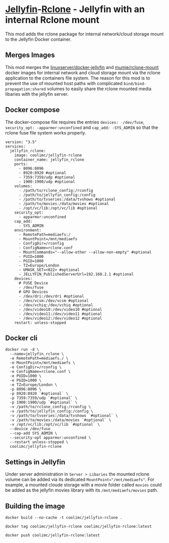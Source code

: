 # [Jellyfin](https://jellyfin.org/)-[Rclone](https://rclone.org/) - Jellyfin with an internal Rclone mount

This mod adds the rclone package for internal network/cloud storage mount to the Jellyfin Docker container.

## Merges Images

This mod merges the [linuxserver/docker-jellyfin](https://github.com/linuxserver/docker-jellyfin) and [mumie/rclone-mount](https://github.com/Mumie-hub/docker-services/tree/master/rclone-mount) docker images for internal network and cloud storage mount via the rclone application to the containers file system. The reason for this mod is to prevent the use of mounted host paths with complicated `bind/bind-propagation:shared` volumes to easily share the rclone mounted media libaries with the jellyfin server.

## Docker compose
The docker-compose file requires the entries `devices: -/dev/fuse`, `security_opt: -apparmor:unconfined` and `cap_add: -SYS_ADMIN` so that the rclone fuse file system works properly.

```
version: "3.5"
services:
  jellyfin_rclone:
    image: coolimc/jellyfin-rclone
    container_name: jellyfin_rclone
    ports:
      - 8096:8096
      - 8920:8920 #optional
      - 7359:7359/udp #optional
      - 1900:1900/udp #optional
    volumes:
      - /path/to/rclone_config:/rconfig
      - /path/to/jellyfin_config:/config
      - /path/to/tvseries:/data/tvshows #optional
      - /path/to/movies:/data/movies #optional
      - /opt/vc/lib:/opt/vc/lib #optional
    security_opt:
      - apparmor:unconfined
    cap_add:
      - SYS_ADMIN
    environment:
      - RemotePath=mediaefs:/
      - MountPoint=/mnt/mediaefs
      - ConfigDir=/rconfig
      - ConfigName=rclone.conf
      - MountCommands="--allow-other --allow-non-empty" #optional
      - PUID=1000
      - PGID=1000
      - TZ=Europe/London
      - UMASK_SET=<022> #optional
      - JELLYFIN_PublishedServerUrl=192.168.2.1 #optional
    devices:
      # FUSE Device
      - /dev/fuse
      # GPU Devices
      - /dev/dri:/dev/dri #optional
      - /dev/vcsm:/dev/vcsm #optional
      - /dev/vchiq:/dev/vchiq #optional
      - /dev/video10:/dev/video10 #optional
      - /dev/video11:/dev/video11 #optional
      - /dev/video12:/dev/video12 #optional
    restart: unless-stopped
```

## Docker cli
```
docker run -d \
  --name=jellyfin_rclone \
  -e RemotePath=mediaefs./ \
  -e MountPoint=/mnt/mediaefs \
  -e ConfigDir=/rconfig \
  -e ConfigName=rclone.conf \
  -e PUID=1000 \
  -e PGID=1000 \
  -e TZ=Europe/London \
  -p 8096:8096 \
  -p 8920:8920 `#optional` \
  -p 7359:7359/udp `#optional` \
  -p 1900:1900/udp `#optional` \
  -v /path/to/rclone_config:/rconfig \
  -v /path/to/jellyfin_config:/config \
  -v /path/to/tvseries:/data/tvshows `#optional` \
  -v /path/to/movies:/data/movies `#optional` \
  -v /opt/vc/lib:/opt/vc/lib `#optional` \
  --device /dev/fuse
  --cap-add SYS_ADMIN \
  --security-opt apparmor:unconfined \
  --restart unless-stopped \
  coolimc/jellyfin-rclone
```

## Settings in Jellyfin
Under server administration in `Server > Libaries` the mounted rclone volume can be added via its dedicated `MountPoint="/mnt/mediaefs"`. For example, a mounted cloude storage with a movie folder called `movies` could be added as the jellyfin movies library with its `/mnt/mediaefs/movies` path.

## Building the image
```
docker build --no-cache -t coolimc/jellyfin-rclone .
```

```
docker tag coolimc/jellyfin-rclone coolimc/jellyfin-rclone:latest
```

```
docker push coolimc/jellyfin-rclone:latest
```
